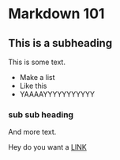# Markdown 101

## This is a subheading

This is some text.

- Make a list
- Like this
- YAAAAYYYYYYYYYYY

### sub sub heading

And more text.

Hey do you want a [LINK](www.hackertype.com)
